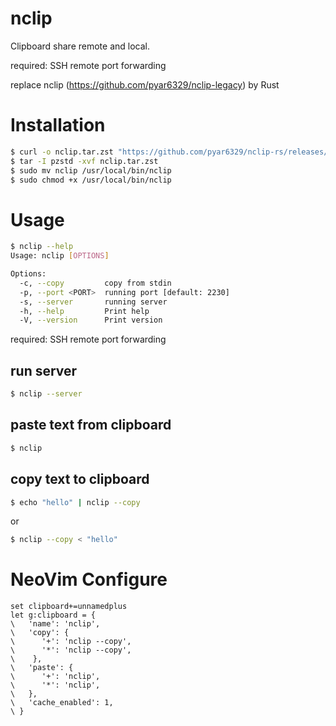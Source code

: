 # nclip

Clipboard share remote and local.

required: SSH remote port forwarding

replace nclip (https://github.com/pyar6329/nclip-legacy) by Rust


# Installation

```bash
$ curl -o nclip.tar.zst "https://github.com/pyar6329/nclip-rs/releases/download/1.0.0/nclip-$(uname -s)-$(uname -m).tar.zst"
$ tar -I pzstd -xvf nclip.tar.zst
$ sudo mv nclip /usr/local/bin/nclip
$ sudo chmod +x /usr/local/bin/nclip
```

# Usage

```bash
$ nclip --help
Usage: nclip [OPTIONS]

Options:
  -c, --copy         copy from stdin
  -p, --port <PORT>  running port [default: 2230]
  -s, --server       running server
  -h, --help         Print help
  -V, --version      Print version
```

required: SSH remote port forwarding

## run server

```bash
$ nclip --server
```

## paste text from clipboard

```bash
$ nclip
```

## copy text to clipboard

```bash
$ echo "hello" | nclip --copy
```

or

```bash
$ nclip --copy < "hello"
```

# NeoVim Configure

```vimrc
set clipboard+=unnamedplus
let g:clipboard = {
\   'name': 'nclip',
\   'copy': {
\      '+': 'nclip --copy',
\      '*': 'nclip --copy',
\    },
\   'paste': {
\      '+': 'nclip',
\      '*': 'nclip',
\   },
\   'cache_enabled': 1,
\ }
```
